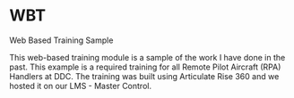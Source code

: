 # WBT
Web Based Training Sample

This web-based training module is a sample of the work I have done in the past. This example is a required training for all Remote Pilot Aircraft (RPA) Handlers at DDC.
The training was built using Articulate Rise 360 and we hosted it on our LMS - Master Control. 
